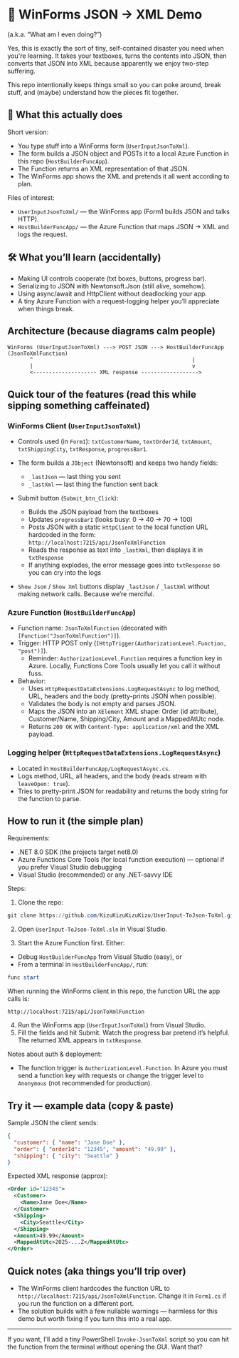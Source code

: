 # 🧠 WinForms JSON → XML Demo
(a.k.a. “What am I even doing?”)

Yes, this is exactly the sort of tiny, self-contained disaster you need when you're learning.
It takes your textboxes, turns the contents into JSON, then converts that JSON into XML because apparently
we enjoy two-step suffering.

This repo intentionally keeps things small so you can poke around, break stuff, and (maybe) understand
how the pieces fit together.

## 🧩 What this actually does

Short version:

- You type stuff into a WinForms form (`UserInputJsonToXml`).
- The form builds a JSON object and POSTs it to a local Azure Function in this repo (`HostBuilderFuncApp`).
- The Function returns an XML representation of that JSON.
- The WinForms app shows the XML and pretends it all went according to plan.

Files of interest:

- `UserInputJsonToXml/` — the WinForms app (Form1 builds JSON and talks HTTP).
- `HostBuilderFuncApp/` — the Azure Function that maps JSON → XML and logs the request.

## 🛠 What you’ll learn (accidentally)

- Making UI controls cooperate (txt boxes, buttons, progress bar).
- Serializing to JSON with Newtonsoft.Json (still alive, somehow).
- Using async/await and HttpClient without deadlocking your app.
- A tiny Azure Function with a request-logging helper you’ll appreciate when things break.

## Architecture (because diagrams calm people)

```text
WinForms (UserInputJsonToXml) ---> POST JSON ---> HostBuilderFuncApp (JsonToXmlFunction)
       ^                                                  |
       |                                                  v
       <-------------------- XML response ------------------>
```

## Quick tour of the features (read this while sipping something caffeinated)

### WinForms Client (`UserInputJsonToXml`)

- Controls used (in `Form1`): `txtCustomerName`, `textOrderId`, `txtAmount`, `txtShippingCity`, `txtResponse`, `progressBar1`.
- The form builds a `JObject` (Newtonsoft) and keeps two handy fields:
  - `_lastJson` — last thing you sent
  - `_lastXml` — last thing the function sent back
- Submit button (`Submit_btn_Click`):
  - Builds the JSON payload from the textboxes
  - Updates `progressBar1` (looks busy: 0 → 40 → 70 → 100)
  - Posts JSON with a static `HttpClient` to the local function URL hardcoded in the form: `http://localhost:7215/api/JsonToXmlFunction`
  - Reads the response as text into `_lastXml`, then displays it in `txtResponse`
  - If anything explodes, the error message goes into `txtResponse` so you can cry into the logs

- `Show Json` / `Show Xml` buttons display `_lastJson` / `_lastXml` without making network calls. Because we’re merciful.

### Azure Function (`HostBuilderFuncApp`)

- Function name: `JsonToXmlFunction` (decorated with `[Function("JsonToXmlFunction")]`).
- Trigger: HTTP POST only (`[HttpTrigger(AuthorizationLevel.Function, "post")]`).
  - Reminder: `AuthorizationLevel.Function` requires a function key in Azure. Locally, Functions Core Tools usually let you call it without fuss.
- Behavior:
  - Uses `HttpRequestDataExtensions.LogRequestAsync` to log method, URL, headers and the body (pretty-prints JSON when possible).
  - Validates the body is not empty and parses JSON.
  - Maps the JSON into an `XElement` XML shape: Order (id attribute), Customer/Name, Shipping/City, Amount and a MappedAtUtc node.
  - Returns `200 OK` with `Content-Type: application/xml` and the XML payload.

### Logging helper (`HttpRequestDataExtensions.LogRequestAsync`)

- Located in `HostBuilderFuncApp/LogRequestAsync.cs`.
- Logs method, URL, all headers, and the body (reads stream with `leaveOpen: true`).
- Tries to pretty-print JSON for readability and returns the body string for the function to parse.

## How to run it (the simple plan)

Requirements:

- .NET 8.0 SDK (the projects target net8.0)
- Azure Functions Core Tools (for local function execution) — optional if you prefer Visual Studio debugging
- Visual Studio (recommended) or any .NET-savvy IDE

Steps:

1. Clone the repo:

```powershell
git clone https://github.com/KizuKizuKizuKizu/UserInput-ToJson-ToXml.git
```

2. Open `UserInput-ToJson-ToXml.sln` in Visual Studio.

3. Start the Azure Function first. Either:

- Debug `HostBuilderFuncApp` from Visual Studio (easy), or
- From a terminal in `HostBuilderFuncApp/`, run:

```powershell
func start
```

When running the WinForms client in this repo, the function URL the app calls is:

```text
http://localhost:7215/api/JsonToXmlFunction
```

4. Run the WinForms app (`UserInputJsonToXml`) from Visual Studio.
5. Fill the fields and hit Submit. Watch the progress bar pretend it’s helpful. The returned XML appears in `txtResponse`.

Notes about auth & deployment:

- The function trigger is `AuthorizationLevel.Function`. In Azure you must send a function key with requests or change the trigger level to `Anonymous` (not recommended for production).

## Try it — example data (copy & paste)

Sample JSON the client sends:

```json
{
  "customer": { "name": "Jane Doe" },
  "order": { "orderId": "12345", "amount": "49.99" },
  "shipping": { "city": "Seattle" }
}
```

Expected XML response (approx):

```xml
<Order id="12345">
  <Customer>
    <Name>Jane Doe</Name>
  </Customer>
  <Shipping>
    <City>Seattle</City>
  </Shipping>
  <Amount>49.99</Amount>
  <MappedAtUtc>2025-...Z</MappedAtUtc>
</Order>
```

## Quick notes (aka things you’ll trip over)

- The WinForms client hardcodes the function URL to `http://localhost:7215/api/JsonToXmlFunction`. Change it in `Form1.cs` if you run the function on a different port.
- The solution builds with a few nullable warnings — harmless for this demo but worth fixing if you turn this into a real app.

---

If you want, I’ll add a tiny PowerShell `Invoke-JsonToXml` script so you can hit the function from the terminal without opening the GUI. Want that?
